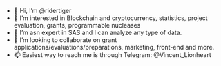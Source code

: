 - 👋 Hi, I’m @ridertiger
- 👀 I’m interested in Blockchain and cryptocurrency, statistics, project evaluation, grants, programmable nucleases
- 🌱 I’m asn expert in SAS and I can analyze any type of data.
- 💞️ I’m looking to collaborate on grant applications/evaluations/preparations, marketing, front-end and more.
- 📫 Easiest way to reach me is through Telegram: @Vincent_Lionheart

<!---
ridertiger/ridertiger is a ✨ special ✨ repository because its `README.md` (this file) appears on your GitHub profile.
You can click the Preview link to take a look at your changes.
--->
